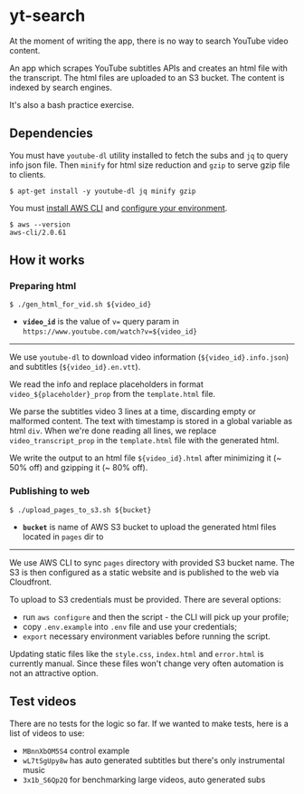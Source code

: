 # yt-search

At the moment of writing the app, there is no way to search YouTube video content.

An app which scrapes YouTube subtitles APIs and creates an html file with the transcript. The html files are uploaded to an S3 bucket. The content is indexed by search engines.

It's also a bash practice exercise.

## Dependencies
You must have `youtube-dl` utility installed to fetch the subs and `jq` to query info json file. Then `minify` for html size reduction and `gzip` to serve gzip file to clients.

```
$ apt-get install -y youtube-dl jq minify gzip
```

You must [install AWS CLI][aws-cli-install] and [configure your environment](#publishing-to-web).

```
$ aws --version
aws-cli/2.0.61
```

## How it works
### Preparing html
```
$ ./gen_html_for_vid.sh ${video_id}
```
* **`video_id`** is the value of `v=` query param in `https://www.youtube.com/watch?v=${video_id}`

---

We use `youtube-dl` to download video information (`${video_id}.info.json`) and subtitles (`${video_id}.en.vtt`).

We read the info and replace placeholders in format `video_${placeholder}_prop` from the `template.html` file.

We parse the subtitles video 3 lines at a time, discarding empty or malformed content. The text with timestamp is stored in a global variable as html `div`. When we're done reading all lines, we replace `video_transcript_prop` in the `template.html` file with the generated html.

We write the output to an html file `${video_id}.html` after minimizing it (~ 50% off) and gzipping it (~ 80% off).

### Publishing to web
```
$ ./upload_pages_to_s3.sh ${bucket}
```
* **`bucket`** is name of AWS S3 bucket to upload the generated html files located in `pages` dir to

---

We use AWS CLI to sync `pages` directory with provided S3 bucket name. The S3 is then configured as a static website and is published to the web via Cloudfront.

To upload to S3 credentials must be provided. There are several options:
* run `aws configure` and then the script - the CLI will pick up your profile;
* copy `.env.example` into `.env` file and use your credentials;
* `export` necessary environment variables before running the script.

Updating static files like the `style.css`, `index.html` and `error.html` is currently manual. Since these files won't change very often automation is not an attractive option.

## Test videos
There are no tests for the logic so far. If we wanted to make tests, here is a list of videos to use:
- `MBnnXbOM5S4` control example
- `wL7tSgUpy8w` has auto generated subtitles but there's only instrumental music
- `3x1b_S6Qp2Q` for benchmarking large videos, auto generated subs

<!-- Invisible list of references -->
[aws-cli-install]: https://docs.aws.amazon.com/cli/latest/userguide/install-cliv2-linux.html
